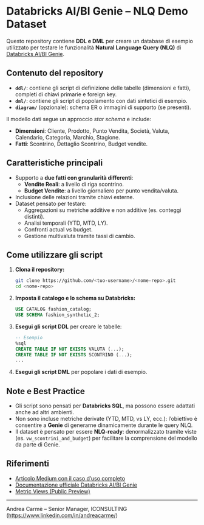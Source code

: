 # Databricks AI/BI Genie – NLQ Demo Dataset

Questo repository contiene **DDL e DML** per creare un database di esempio utilizzato per testare le funzionalità **Natural Language Query (NLQ)** di [Databricks AI/BI Genie](https://www.databricks.com/product/business-intelligence/ai-bi-genie).

## Contenuto del repository

- **`ddl/`**: contiene gli script di definizione delle tabelle (dimensioni e fatti), completi di chiavi primarie e foreign key.
- **`dml/`**: contiene gli script di popolamento con dati sintetici di esempio.
- **`diagram/`** (opzionale): schema ER o immagini di supporto (se presenti).

Il modello dati segue un approccio *star schema* e include:
- **Dimensioni**: Cliente, Prodotto, Punto Vendita, Società, Valuta, Calendario, Categoria, Marchio, Stagione.
- **Fatti**: Scontrino, Dettaglio Scontrino, Budget vendite.

## Caratteristiche principali

- Supporto a **due fatti con granularità differenti**:  
  - **Vendite Reali**: a livello di riga scontrino.  
  - **Budget Vendite**: a livello giornaliero per punto vendita/valuta.
- Inclusione delle relazioni tramite chiavi esterne.
- Dataset pensato per testare:
  - Aggregazioni su metriche additive e non additive (es. conteggi distinti).
  - Analisi temporali (YTD, MTD, LY).
  - Confronti actual vs budget.
  - Gestione multivaluta tramite tassi di cambio.

## Come utilizzare gli script

1. **Clona il repository:**
   ```bash
   git clone https://github.com/<tuo-username>/<nome-repo>.git
   cd <nome-repo>
   ```

2. **Imposta il catalogo e lo schema su Databricks:**
   ```sql
   USE CATALOG fashion_catalog;
   USE SCHEMA fashion_synthetic_2;
   ```

3. **Esegui gli script DDL** per creare le tabelle:
   ```sql
   -- Esempio
   %sql
   CREATE TABLE IF NOT EXISTS VALUTA (...);
   CREATE TABLE IF NOT EXISTS SCONTRINO (...);
   ...
   ```

4. **Esegui gli script DML** per popolare i dati di esempio.

## Note e Best Practice

- Gli script sono pensati per **Databricks SQL**, ma possono essere adattati anche ad altri ambienti.
- Non sono incluse metriche derivate (YTD, MTD, vs LY, ecc.): l’obiettivo è consentire a **Genie** di generarne dinamicamente durante le query NLQ.
- Il dataset è pensato per essere **NLQ-ready**: denormalizzato tramite viste (es. `vw_scontrini_and_budget`) per facilitare la comprensione del modello da parte di Genie.

## Riferimenti

- [Articolo Medium con il caso d’uso completo](<link-al-tuo-articolo>)
- [Documentazione ufficiale Databricks AI/BI Genie](https://docs.databricks.com/aws/en/genie)
- [Metric Views (Public Preview)](https://docs.databricks.com/aws/en/metric-views/)

---

Andrea Carmè – Senior Manager, ICONSULTING (https://www.linkedin.com/in/andreacarme/)
